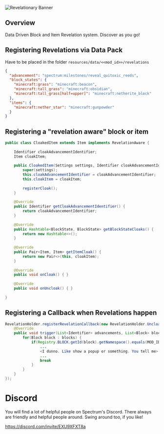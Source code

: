 ![Revelationary Banner](/images/banner.png "Revelationary's Banner")

## Overview
Data Driven Block and Item Revelation system. Discover as you go!


## Registering Revelations via Data Pack
Have to be placed in the folder `resources/data/<<mod_id>>/revelations`

```json
{
  "advancement": "spectrum:milestones/reveal_quitoxic_reeds",
  "block_states": {
    "minecraft:grass": "minecraft:beacon",
    "minecraft:tall_grass": "minecraft:obsidian",
    "minecraft:tall_grass[half=upper]": "minecraft:netherite_block"
  },
  "items": {
    "minecraft:nether_star": "minecraft:gunpowder"
  }
}
```

## Registering a "revelation aware" block or item

```java
public class CloakedItem extends Item implements RevelationAware {
	
	Identifier cloakAdvancementIdentifier;
	Item cloakItem;
	
	public CloakedItem(Settings settings, Identifier cloakAdvancementIdentifier, Item cloakItem) {
		super(settings);
		this.cloakAdvancementIdentifier = cloakAdvancementIdentifier;
		this.cloakItem = cloakItem;
		
		registerCloak();
	}
	
	@Override
	public Identifier getCloakAdvancementIdentifier() {
		return cloakAdvancementIdentifier;
	}
	
	@Override
	public Hashtable<BlockState, BlockState> getBlockStateCloaks() {
		return new Hashtable<>();
	}
	
	@Override
	public Pair<Item, Item> getItemCloak() {
		return new Pair<>(this, cloakItem);
	}
	
	@Override
	public void onCloak() { }
	
	@Override
	public void onUncloak() { }
	
}
```

## Registering a Callback when Revelations happen

```java
RevelationHolder.registerRevelationCallback(new RevelationHolder.UncloakCallback() {
    @Override
    public void trigger(List<Identifier> advancements, List<Block> blocks, List<Item> items) {
        for(Block block : blocks) {
            if(Registry.BLOCK.getId(block).getNamespace().equals(MOD_ID)) {
                ...
                <I dunno. Like show a popup or something. You tell me>
                ...
                break
            }
        }
    }
});
```

# Discord
You will find a lot of helpful people on Spectrum's Discord. There always are friendly and helpful people around. Swing around too, if you like!

https://discord.com/invite/EXU9XFXT8a